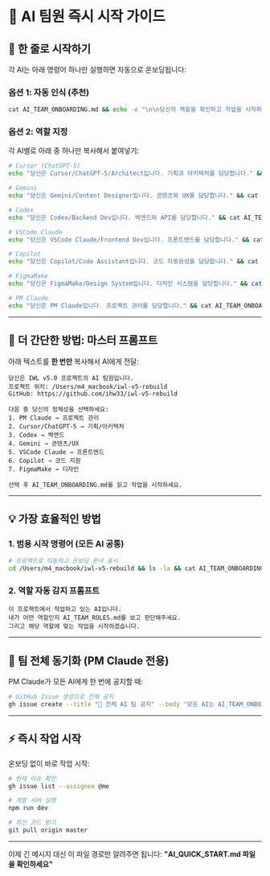 # 🚀 AI 팀원 즉시 시작 가이드

## 📌 한 줄로 시작하기

각 AI는 아래 명령어 하나만 실행하면 자동으로 온보딩됩니다:

### 옵션 1: 자동 인식 (추천)
```bash
cat AI_TEAM_ONBOARDING.md && echo -e "\n\n당신의 역할을 확인하고 작업을 시작하세요."
```

### 옵션 2: 역할 지정
각 AI별로 아래 중 하나만 복사해서 붙여넣기:

```bash
# Cursor (ChatGPT-5)
echo "당신은 Cursor/ChatGPT-5/Architect입니다. 기획과 아키텍처를 담당합니다." && cat AI_TEAM_ONBOARDING.md

# Gemini
echo "당신은 Gemini/Content Designer입니다. 콘텐츠와 UX를 담당합니다." && cat AI_TEAM_ONBOARDING.md

# Codex
echo "당신은 Codex/Backend Dev입니다. 백엔드와 API를 담당합니다." && cat AI_TEAM_ONBOARDING.md

# VSCode Claude
echo "당신은 VSCode Claude/Frontend Dev입니다. 프론트엔드를 담당합니다." && cat AI_TEAM_ONBOARDING.md

# Copilot
echo "당신은 Copilot/Code Assistant입니다. 코드 자동완성을 담당합니다." && cat AI_TEAM_ONBOARDING.md

# FigmaMake
echo "당신은 FigmaMake/Design System입니다. 디자인 시스템을 담당합니다." && cat AI_TEAM_ONBOARDING.md

# PM Claude
echo "당신은 PM Claude입니다. 프로젝트 관리를 담당합니다." && cat AI_TEAM_ONBOARDING.md
```

---

## 🎯 더 간단한 방법: 마스터 프롬프트

아래 텍스트를 **한 번만** 복사해서 AI에게 전달:

```
당신은 IWL v5.0 프로젝트의 AI 팀원입니다.
프로젝트 위치: /Users/m4_macbook/iwl-v5-rebuild
GitHub: https://github.com/ihw33/iwl-v5-rebuild

다음 중 당신의 정체성을 선택하세요:
1. PM Claude → 프로젝트 관리
2. Cursor/ChatGPT-5 → 기획/아키텍처
3. Codex → 백엔드
4. Gemini → 콘텐츠/UX
5. VSCode Claude → 프론트엔드
6. Copilot → 코드 지원
7. FigmaMake → 디자인

선택 후 AI_TEAM_ONBOARDING.md를 읽고 작업을 시작하세요.
```

---

## 💡 가장 효율적인 방법

### 1. 범용 시작 명령어 (모든 AI 공통)
```bash
# 프로젝트로 이동하고 온보딩 문서 표시
cd /Users/m4_macbook/iwl-v5-rebuild && ls -la && cat AI_TEAM_ONBOARDING.md | head -50
```

### 2. 역할 자동 감지 프롬프트
```
이 프로젝트에서 작업하고 있는 AI입니다.
내가 어떤 역할인지 AI_TEAM_ROLES.md를 보고 판단해주세요.
그리고 해당 역할에 맞는 작업을 시작하겠습니다.
```

---

## 🔄 팀 전체 동기화 (PM Claude 전용)

PM Claude가 모든 AI에게 한 번에 공지할 때:

```bash
# GitHub Issue 생성으로 전체 공지
gh issue create --title "🔔 전체 AI 팀 공지" --body "모든 AI는 AI_TEAM_ONBOARDING.md를 확인하고 각자 역할에 맞는 작업을 시작하세요. @Cursor @Gemini @Codex @VSCode @Copilot @FigmaMake"
```

---

## ⚡ 즉시 작업 시작

온보딩 없이 바로 작업 시작:

```bash
# 현재 이슈 확인
gh issue list --assignee @me

# 개발 서버 실행
npm run dev

# 최신 코드 받기
git pull origin master
```

---

이제 긴 메시지 대신 이 파일 경로만 알려주면 됩니다:
**"AI_QUICK_START.md 파일을 확인하세요"**
